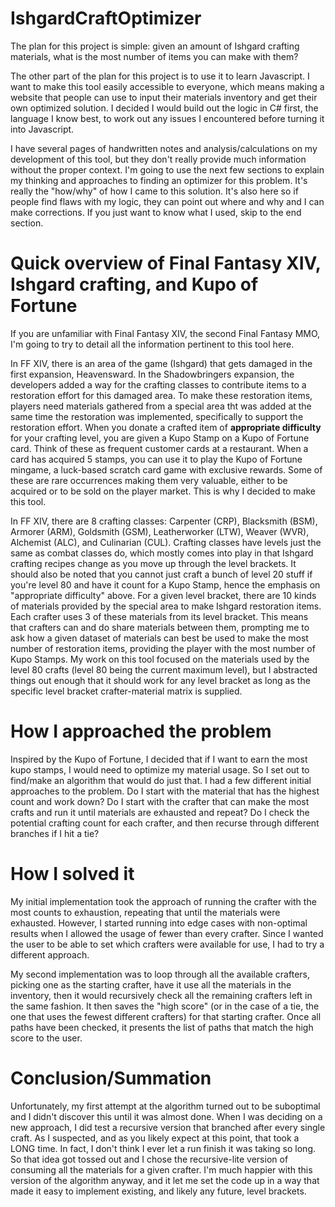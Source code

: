 # IshgardCraftOptimizer

The plan for this project is simple: given an amount of Ishgard crafting materials, what is the most number of items you can make with them?

The other part of the plan for this project is to use it to learn Javascript. I want to make this tool easily accessible to everyone, which means making a website that people can use to input their materials inventory and get their own optimized solution. I decided I would build out the logic in C# first, the language I know best, to work out any issues I encountered before turning it into Javascript.

I have several pages of handwritten notes and analysis/calculations on my development of this tool, but they don't really provide much information without the proper context. I'm going to use the next few sections to explain my thinking and approaches to finding an optimizer for this problem. It's really the "how/why" of how I came to this solution. It's also here so if people find flaws with my logic, they can point out where and why and I can make corrections. If you just want to know what I used, skip to the end section.

# Quick overview of Final Fantasy XIV, Ishgard crafting, and Kupo of Fortune

If you are unfamiliar with Final Fantasy XIV, the second Final Fantasy MMO, I'm going to try to detail all the information pertinent to this tool here.

In FF XIV, there is an area of the game (Ishgard) that gets damaged in the first expansion, Heavensward. In the Shadowbringers expansion, the developers added a way for the crafting classes to contribute items to a restoration effort for this damaged area. To make these restoration items, players need materials gathered from a special area tht was added at the same time the restoration was implemented, specifically to support the restoration effort. When you donate a crafted item of **appropriate difficulty** for your crafting level, you are given a Kupo Stamp on a Kupo of Fortune card. Think of these as frequent customer cards at a restaurant. When a card has acquired 5 stamps, you can use it to play the Kupo of Fortune mingame, a luck-based scratch card game with exclusive rewards. Some of these are rare occurrences making them very valuable, either to be acquired or to be sold on the player market. This is why I decided to make this tool.

In FF XIV, there are 8 crafting classes: Carpenter (CRP), Blacksmith (BSM), Armorer (ARM), Goldsmith (GSM), Leatherworker (LTW), Weaver (WVR), Alchemist (ALC), and Culinarian (CUL). Crafting classes have levels just the same as combat classes do, which mostly comes into play in that Ishgard crafting recipes change as you move up through the level brackets. It should also be noted that you cannot just craft a bunch of level 20 stuff if you're level 80 and have it count for a Kupo Stamp, hence the emphasis on "appropriate difficulty" above. For a given level bracket, there are 10 kinds of materials provided by the special area to make Ishgard restoration items. Each crafter uses 3 of these materials from its level bracket. This means that crafters can and do share materials between them, prompting me to ask how a given dataset of materials can best be used to make the most number of restoration items, providing the player with the most number of Kupo Stamps. My work on this tool focused on the materials used by the level 80 crafts (level 80 being the current maximum level), but I abstracted things out enough that it should work for any level bracket as long as the specific level bracket crafter-material matrix is supplied.

# How I approached the problem

Inspired by the Kupo of Fortune, I decided that if I want to earn the most kupo stamps, I would need to optimize my material usage. So I set out to find/make an algorithm that would do just that. I had a few different initial approaches to the problem. Do I start with the material that has the highest count and work down? Do I start with the crafter that can make the most crafts and run it until materials are exhausted and repeat? Do I check the potential crafting count for each crafter, and then recurse through different branches if I hit a tie?

# How I solved it

My initial implementation took the approach of running the crafter with the most counts to exhaustion, repeating that until the materials were exhausted. However, I started running into edge cases with non-optimal results when I allowed the usage of fewer than every crafter. Since I wanted the user to be able to set which crafters were available for use, I had to try a different approach.

My second implementation was to loop through all the available crafters, picking one as the starting crafter, have it use all the materials in the inventory, then it would recursively check all the remaining crafters left in the same fashion. It then saves the "high score" (or in the case of a tie, the one that uses the fewest different crafters) for that starting crafter. Once all paths have been checked, it presents the list of paths that match the high score to the user.

# Conclusion/Summation

Unfortunately, my first attempt at the algorithm turned out to be suboptimal and I didn't discover this until it was almost done. When I was deciding on a new approach, I did test a recursive version that branched after every single craft. As I suspected, and as you likely expect at this point, that took a LONG time. In fact, I don't think I ever let a run finish it was taking so long. So that idea got tossed out and I chose the recursive-lite version of consuming all the materials for a given crafter. I'm much happier with this version of the algorithm anyway, and it let me set the code up in a way that made it easy to implement existing, and likely any future, level brackets.
